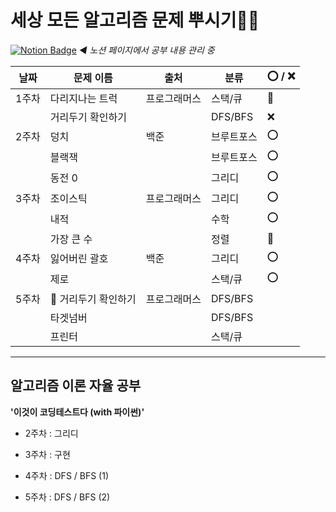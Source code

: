 
# 세상 모든 알고리즘 문제 뿌시기👊🏻
[![Notion Badge](https://img.shields.io/badge/Notion-000000?style=flat-square&logo=Notion&logoColor=white&link=https://cream-grill-223.notion.site/30e16ebbccc8476e8ee08f5f0e7f0472)](https://cream-grill-223.notion.site/30e16ebbccc8476e8ee08f5f0e7f0472) *◀ 노션 페이지에서 공부 내용 관리 중*



| 날짜  | 문제 이름           | 출처         | 분류       | ⭕ / ❌  |
| ----- | ------------------- | ------------ | ---------- | ---- |
| 1주차 | 다리지나는 트럭     | 프로그래머스 | 스택/큐    | 🔺    |
|       | 거리두기 확인하기   |              | DFS/BFS    | ❌    |
| 2주차 | 덩치                | 백준         | 브루트포스 | ⭕    |
|       | 블랙잭              |              | 브루트포스 | ⭕    |
|       | 동전 0              |              | 그리디     | ⭕    |
| 3주차 | 조이스틱            | 프로그래머스 | 그리디     | ⭕    |
|       | 내적                |              | 수학       | ⭕    |
|       | 가장 큰 수          |              | 정렬       | 🔺    |
| 4주차 | 잃어버린 괄호       | 백준         | 그리디     | ⭕    |
|       | 제로                |              | 스택/큐    | ⭕    |
| 5주차 | 🔄 거리두기 확인하기 | 프로그래머스 | DFS/BFS    |      |
|       | 타겟넘버            |              | DFS/BFS    |      |
|       | 프린터              |              | 스택/큐    |      |



----



## 알고리즘 이론 자율 공부



**'이것이 코딩테스트다 (with 파이썬)'**

* 2주차 : 그리디

* 3주차 : 구현
* 4주차 : DFS / BFS (1)
* 5주차 : DFS / BFS (2)
